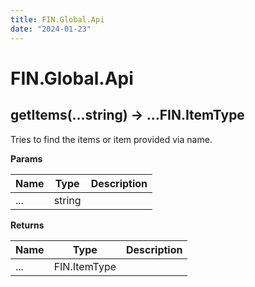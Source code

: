 ```yaml
---
title: FIN.Global.Api
date: "2024-01-23"
---
```


# FIN.Global.Api



## getItems(...string) -> ...FIN.ItemType

Tries to find the items or item provided via name.

**Params**

| Name | Type | Description |
| ---- | ---- | ----------- |
| ... | string |  |

**Returns**

| Name | Type | Description |
| ---- | ---- | ----------- |
| ... | FIN.ItemType |  |
